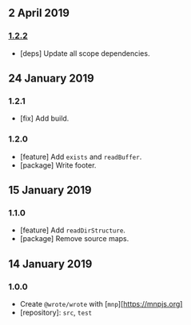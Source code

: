 ## 2 April 2019

### [1.2.2](https://github.com/wrote/wrote/compare/v1.2.1...v1.2.2)

- [deps] Update all scope dependencies.

## 24 January 2019

### 1.2.1

- [fix] Add build.

### 1.2.0

- [feature] Add `exists` and `readBuffer`.
- [package] Write footer.

## 15 January 2019

### 1.1.0

- [feature] Add `readDirStructure`.
- [package] Remove source maps.

## 14 January 2019

### 1.0.0

- Create `@wrote/wrote` with [`mnp`][https://mnpjs.org]
- [repository]: `src`, `test`
